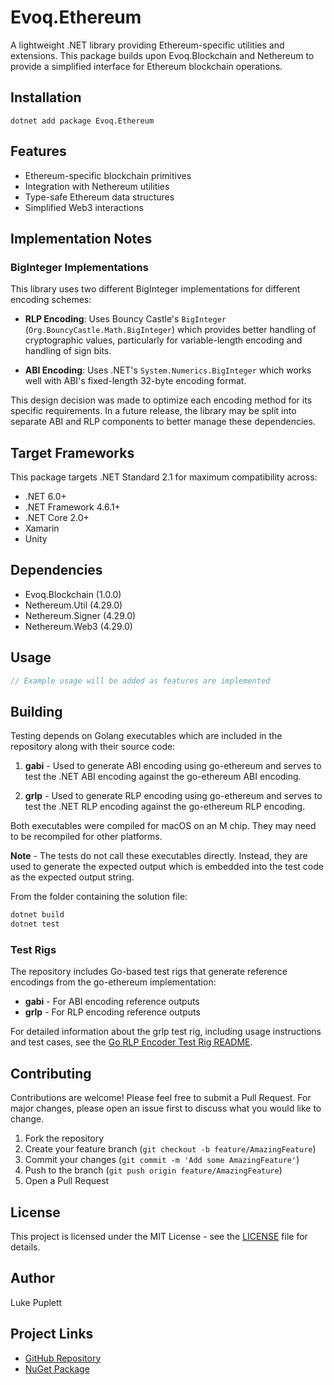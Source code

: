 # Evoq.Ethereum

A lightweight .NET library providing Ethereum-specific utilities and extensions. This package builds upon Evoq.Blockchain and Nethereum to provide a simplified interface for Ethereum blockchain operations.

## Installation

```
dotnet add package Evoq.Ethereum
```

## Features

- Ethereum-specific blockchain primitives
- Integration with Nethereum utilities
- Type-safe Ethereum data structures
- Simplified Web3 interactions

## Implementation Notes

### BigInteger Implementations

This library uses two different BigInteger implementations for different encoding schemes:

- **RLP Encoding**: Uses Bouncy Castle's `BigInteger` (`Org.BouncyCastle.Math.BigInteger`) which provides better handling of cryptographic values, particularly for variable-length encoding and handling of sign bits.

- **ABI Encoding**: Uses .NET's `System.Numerics.BigInteger` which works well with ABI's fixed-length 32-byte encoding format.

This design decision was made to optimize each encoding method for its specific requirements. In a future release, the library may be split into separate ABI and RLP components to better manage these dependencies.

## Target Frameworks

This package targets .NET Standard 2.1 for maximum compatibility across:
- .NET 6.0+
- .NET Framework 4.6.1+
- .NET Core 2.0+
- Xamarin
- Unity

## Dependencies

- Evoq.Blockchain (1.0.0)
- Nethereum.Util (4.29.0)
- Nethereum.Signer (4.29.0)
- Nethereum.Web3 (4.29.0)

## Usage

```csharp
// Example usage will be added as features are implemented
```

## Building

Testing depends on Golang executables which are included in the repository along with their source code:

1. **gabi** - Used to generate ABI encoding using go-ethereum and serves to test the .NET ABI encoding against the go-ethereum ABI encoding.

2. **grlp** - Used to generate RLP encoding using go-ethereum and serves to test the .NET RLP encoding against the go-ethereum RLP encoding.

Both executables were compiled for macOS on an M chip. They may need to be recompiled for other platforms.

**Note** - The tests do not call these executables directly. Instead, they are used to generate the expected output which is embedded into the test code as the expected output string.

From the folder containing the solution file:

```bash
dotnet build
dotnet test
```

### Test Rigs

The repository includes Go-based test rigs that generate reference encodings from the go-ethereum implementation:

- **gabi** - For ABI encoding reference outputs
- **grlp** - For RLP encoding reference outputs

For detailed information about the grlp test rig, including usage instructions and test cases, see the [Go RLP Encoder Test Rig README](path/to/grlp/README.md).

## Contributing

Contributions are welcome! Please feel free to submit a Pull Request. For major changes, please open an issue first to discuss what you would like to change.

1. Fork the repository
2. Create your feature branch (`git checkout -b feature/AmazingFeature`)
3. Commit your changes (`git commit -m 'Add some AmazingFeature'`)
4. Push to the branch (`git push origin feature/AmazingFeature`)
5. Open a Pull Request

## License

This project is licensed under the MIT License - see the [LICENSE](LICENSE) file for details.

## Author

Luke Puplett

## Project Links

- [GitHub Repository](https://github.com/lukepuplett/evoq-ethereum)
- [NuGet Package](https://www.nuget.org/packages/Evoq.Ethereum)